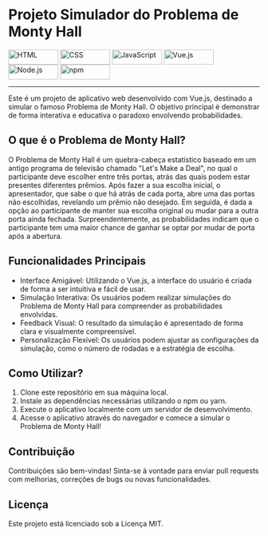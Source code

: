 # Projeto Simulador do Problema de Monty Hall

<div style="display: inline_block">
  <img align="center" alt="HTML" height="30" width="100" src="https://img.shields.io/badge/HTML5-E34F26?style=for-the-badge&logo=html5&logoColor=white">
  <img align="center" alt="CSS" height="30" width="100" src="https://img.shields.io/badge/CSS3-1572B6?style=for-the-badge&logo=css3&logoColor=white">
  <img align="center" alt="JavaScript" height="30" width="100" src="https://img.shields.io/badge/JavaScript-F7DF1E?style=for-the-badge&logo=JavaScript&logoColor=black">
  <img align="center" alt="Vue.js" height="30" width="100" src="https://img.shields.io/badge/Vue.js-35495E?style=for-the-badge&logo=vue.js&logoColor=4FC08D">
  <img align="center" alt="Node.js" height="30" width="100" src="https://img.shields.io/badge/Node.js-43853D?style=for-the-badge&logo=node.js&logoColor=white">
  <img align="center" alt="npm" height="30" width="100" src="https://img.shields.io/badge/npm-CB3837?style=for-the-badge&logo=npm&logoColor=white">
</div>

<hr>

Este é um projeto de aplicativo web desenvolvido com Vue.js, destinado a simular o famoso Problema de Monty Hall. O objetivo principal é demonstrar de forma interativa e educativa o paradoxo envolvendo probabilidades.

## O que é o Problema de Monty Hall?

O Problema de Monty Hall é um quebra-cabeça estatístico baseado em um antigo programa de televisão chamado "Let's Make a Deal", no qual o participante deve escolher entre três portas, atrás das quais podem estar presentes diferentes prêmios. Após fazer a sua escolha inicial, o apresentador, que sabe o que há atrás de cada porta, abre uma das portas não escolhidas, revelando um prêmio não desejado. Em seguida, é dada a opção ao participante de manter sua escolha original ou mudar para a outra porta ainda fechada. Surpreendentemente, as probabilidades indicam que o participante tem uma maior chance de ganhar se optar por mudar de porta após a abertura.

## Funcionalidades Principais
- Interface Amigável: Utilizando o Vue.js, a interface do usuário é criada de forma a ser intuitiva e fácil de usar.
- Simulação Interativa: Os usuários podem realizar simulações do Problema de Monty Hall para compreender as probabilidades envolvidas.
- Feedback Visual: O resultado da simulação é apresentado de forma clara e visualmente compreensível.
- Personalização Flexível: Os usuários podem ajustar as configurações da simulação, como o número de rodadas e a estratégia de escolha.

## Como Utilizar?
1. Clone este repositório em sua máquina local.
2. Instale as dependências necessárias utilizando o npm ou yarn.
3. Execute o aplicativo localmente com um servidor de desenvolvimento.
4. Acesse o aplicativo através do navegador e comece a simular o Problema de Monty Hall!

## Contribuição
Contribuições são bem-vindas! Sinta-se à vontade para enviar pull requests com melhorias, correções de bugs ou novas funcionalidades.

## Licença
Este projeto está licenciado sob a Licença MIT.
